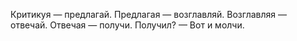 Критикуя — предлагай.
Предлагая — возглавляй.
Возглавляя — отвечай.
Отвечая — получи.
Получил? — Вот и молчи.